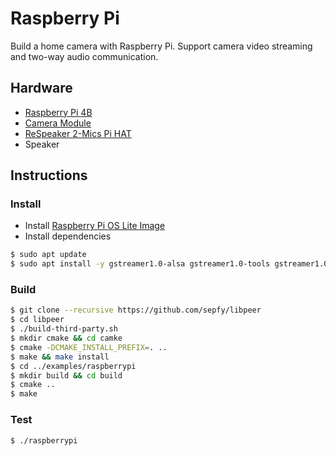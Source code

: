 # Raspberry Pi

Build a home camera with Raspberry Pi. Support camera video streaming and two-way audio communication.

## Hardware

* [Raspberry Pi 4B](https://www.raspberrypi.com/products/raspberry-pi-4-model-b/)
* [Camera Module](https://www.raspberrypi.com/products/camera-module-v2/)
* [ReSpeaker 2-Mics Pi HAT](https://wiki.seeedstudio.com/ReSpeaker_2_Mics_Pi_HAT_Raspberry/)
* Speaker

## Instructions
### Install
* Install [Raspberry Pi OS Lite Image](https://www.raspberrypi.com/software/operating-systems/)
* Install dependencies
```bash
$ sudo apt update
$ sudo apt install -y gstreamer1.0-alsa gstreamer1.0-tools gstreamer1.0-plugins-bad gstreamer1.0-plugins-ugly gstreamer1.0-plugins-good libgstreamer1.0-dev git
```

### Build
```bash
$ git clone --recursive https://github.com/sepfy/libpeer
$ cd libpeer
$ ./build-third-party.sh
$ mkdir cmake && cd camke
$ cmake -DCMAKE_INSTALL_PREFIX=. ..
$ make && make install
$ cd ../examples/raspberrypi
$ mkdir build && cd build
$ cmake ..
$ make
```

### Test
```bash
$ ./raspberrypi
```

